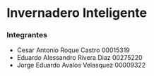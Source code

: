 # Invernadero Inteligente
### Integrantes
- Cesar Antonio Roque Castro 00015319
- Eduardo Alessandro Rivera Diaz 00275220
- Jorge Eduardo Avalos Velasquez 00009322


